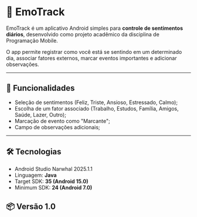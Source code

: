 # 📱 EmoTrack

EmoTrack é um aplicativo Android simples para **controle de sentimentos diários**, desenvolvido como projeto acadêmico da disciplina de Programação Mobile.

O app permite registrar como você está se sentindo em um determinado dia, associar fatores externos, marcar eventos importantes e adicionar observações.  

---

## 🚀 Funcionalidades

- Seleção de sentimentos (Feliz, Triste, Ansioso, Estressado, Calmo);
- Escolha de um fator associado (Trabalho, Estudos, Família, Amigos, Saúde, Lazer, Outro);
- Marcação de evento como "Marcante";
- Campo de observações adicionais;

---

## 🛠️ Tecnologias

- Android Studio Narwhal 2025.1.1
- Linguagem: **Java**
- Target SDK: **35 (Android 15.0)**
- Minimum SDK: **24 (Android 7.0)**

## 📦 Versão 1.0
